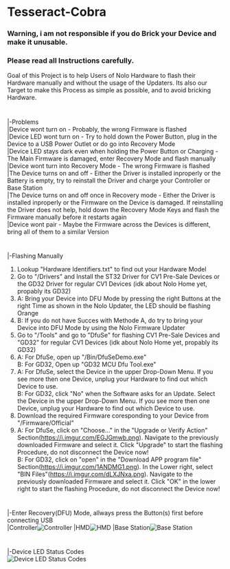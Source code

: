 # Tesseract-Cobra
### Warning, i am not responsible if you do Brick your Device and make it unusable.
### Please read all Instructions carefully.

Goal of this Project is to help Users of Nolo Hardware to flash their Hardware manually and without the usage of the Updaters.
Its also our Target to make this Process as simple as possible, and to avoid bricking Hardware.
#
|-Problems  
 |Device wont turn on - Probably, the wrong Firmware is flashed  
 |Device LED wont turn on - Try to hold down the Power Button, plug in the Device to a USB Power Outlet or do go into Recovery Mode  
 |Device LED stays dark even when holding the Power Button or Charging - The Main Firmware is damaged, enter Recovery Mode and flash manually
 |Device wont turn into Recovery Mode - The wrong Firmware is flashed  
 |The Device turns on and off - Either the Driver is installed inproperly or the Battery is empty, try to reinstall the Driver and charge your Controller or Base Station  
 |The Device turns on and off once in Recovery mode - Either the Driver is installed inproperly or the Firmware on the Device is damaged. If reinstalling the Driver does not help, hold down the Recovery Mode Keys and flash the Firmware manually before it restarts again  
 |Device wont pair - Maybe the Firmware across the Devices is different, bring all of them to a similar Version  
#
|-Flashing Manually
1. Lookup "Hardware Identifiers.txt" to find out your Hardware Model  
2. Go to "/Drivers" and Install the ST32 Driver for CV1 Pre-Sale Devices or the GD32 Driver for regular CV1 Devices (idk about Nolo Home yet, propably its GD32)  
3. A: Bring your Device into DFU Mode by pressing the right Buttons at the right Time as shown in the Nolo Updater, the LED should be flashing Orange  
3. B: If you do not have Succes with Methode A, do try to bring your Device into DFU Mode by using the Nolo Firmware Updater  
4. Go to "/Tools" and go to "DfuSe" for flashing CV1 Pre-Sale Devices and "GD32" for regular CV1 Devices (idk about Nolo Home yet, propably its GD32)  
5. A: For DfuSe, open up "/Bin/DfuSeDemo.exe"  
   B: For GD32, Open up "GD32 MCU Dfu Tool.exe"  
6. A: For DfuSe, select the Device in the upper Drop-Down Menu. If you see more then one Device, unplug your Hardware to find out which Device to use.  
   B: For GD32, click "No" when the Software asks for an Update. Select the Device in the upper Drop-Down Menu. If you see more then one Device, unplug your Hardware to find out which Device to use.  
7. Download the required Firmware coresponding to your Device from "/Firmware/Official"  
8. A: For DfuSe, click on "Choose..." in the "Upgrade or Verify Action" Section(https://i.imgur.com/EGJGmwb.png). Navigate to the previously downloaded Firmware and select it. Click "Upgrade" to start the flashing Procedure, do not disconnect the Device now!  
   B: For GD32, click on "open" in the "Download APP program file" Section(https://i.imgur.com/1ANDMG1.png). In the Lower right, select "BIN Files"(https://i.imgur.com/dLXJNxa.png). Navigate to the previously downloaded Firmware and select it. Click "OK" in the lower right to start the flashing Procedure, do not disconnect the Device now!  

#
|-Enter Recovery(DFU) Mode, allways press the Button(s) first before connecting USB  
 |Controller![Controller](https://i.imgur.com/K9PpHPU.png)
 |HMD![HMD](https://i.imgur.com/EaKsvZ2.png)
 |Base Station![Base Station](https://i.imgur.com/m1mjzlT.png)
#
|-Device LED Status Codes  
![Device LED Status Codes](https://i.imgur.com/YZ58YsV.png)
